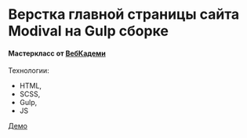 # Верстка главной страницы сайта Modival на Gulp сборке
#### Мастеркласс от [ВебКадеми](https://webcademy.ru)

Технологии:
- HTML,
- SCSS,
- Gulp,
- JS

[Демо](https://enzgramma.github.io/leanding-Modival-fashion-2.0/)
